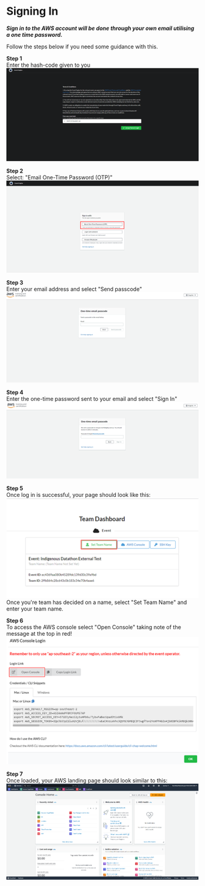 # Signing In
***Sign in to the AWS account will be done through your own email utilising a one time password.***

Follow the steps below if you need some guidance with this.


**Step 1**<br>
Enter the hash-code given to you<br>
<img src="images/step-1-alt.png">

**Step 2**<br>
Select: "Email One-Time Password (OTP)"<br>
<img src="images/step-2.png">

**Step 3**<br>
Enter your email address and select "Send passcode"<br>
<img src="images/step-3.png">

**Step 4**<br>
Enter the one-time password sent to your email and select "Sign In"<br>
<img src="images/step-4.png">

**Step 5**<br>
Once log in is successful, your page should look like this:<br>
<img src="images/step-5.png">
Once you're team has decided on a name, select "Set Team Name" and enter your team name.

**Step 6**<br>
To access the AWS console select "Open Console" taking note of the message at the top in red!<br>
<img src="images/step-6.png">

**Step 7**<br>
Once loaded, your AWS landing page should look similar to this:
<img src="images/step-7.png">
